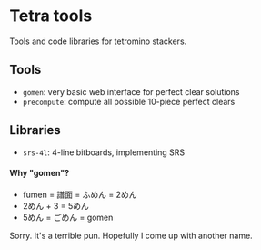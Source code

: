 # Tetra tools

Tools and code libraries for tetromino stackers.

## Tools
- `gomen`: very basic web interface for perfect clear solutions
- `precompute`: compute all possible 10-piece perfect clears

## Libraries

- `srs-4l`: 4-line bitboards, implementing SRS

#### Why "gomen"?

- fumen = 譜面 = ふめん = 2めん
- 2めん + 3 = 5めん
- 5めん = ごめん = gomen

Sorry.  It's a terrible pun.  Hopefully I come up with another name.